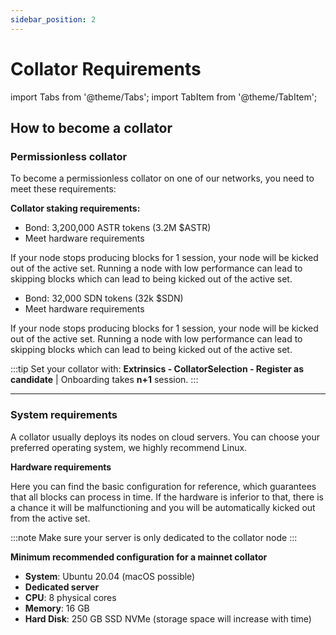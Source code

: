 ```yaml
---
sidebar_position: 2
---
```


# Collator Requirements

import Tabs from '@theme/Tabs';
import TabItem from '@theme/TabItem';

## How to become a collator

### Permissionless collator

To become a permissionless collator on one of our networks, you need to meet these requirements:

**Collator staking requirements:**

<Tabs>
<TabItem value="astar" label="Astar Network" default>
<p>
<ul>
  <li>Bond: 3,200,000 ASTR tokens (3.2M $ASTR)</li>
  <li>Meet hardware requirements</li>
</ul>
</p>
<p>If your node stops producing blocks for 1 session, your node will be kicked out of the active set. Running a node with low performance can lead to skipping blocks which can lead to being kicked out of the active set.</p>

</TabItem>
<TabItem value="shiden" label="Shiden Network">
<p>
<ul>
  <li>Bond: 32,000 SDN tokens (32k $SDN)</li>
  <li>Meet hardware requirements</li>
</ul>
</p>
<p>If your node stops producing blocks for 1 session, your node will be kicked out of the active set. Running a node with low performance can lead to skipping blocks which can lead to being kicked out of the active set.</p>

</TabItem>
</Tabs>

:::tip
Set your collator with: 
**Extrinsics - CollatorSelection - Register as candidate** | 
Onboarding takes **n+1** session.
:::

---

### System requirements

A collator usually deploys its nodes on cloud servers. You can choose your preferred operating system, we highly recommend Linux.

**Hardware requirements**

Here you can find the basic configuration for reference, which guarantees that all blocks can process in time. If the hardware is inferior to that, there is a chance it will be malfunctioning and you will be automatically kicked out from the active set.

:::note
Make sure your server is only dedicated to the collator node
:::

**Minimum recommended configuration for a mainnet collator**

- **System**: Ubuntu 20.04 (macOS possible)
- **Dedicated server**
- **CPU**: 8 physical cores
- **Memory**: 16 GB
- **Hard Disk**: 250 GB SSD NVMe (storage space will increase with time)
